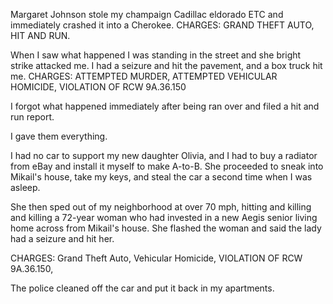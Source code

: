 Margaret Johnson stole my champaign Cadillac eldorado ETC and immediately crashed it into a Cherokee. CHARGES: GRAND THEFT AUTO, HIT AND RUN.

When I saw what happened I was standing in the street and she bright strike attacked me. I had a seizure and hit the pavement, and a box truck hit me. CHARGES: ATTEMPTED MURDER, ATTEMPTED VEHICULAR HOMICIDE, VIOLATION OF RCW 9A.36.150

I forgot what happened immediately after being ran over and filed a hit and run report.

I gave them everything.

I had no car to support my new daughter Olivia, and I had to buy a radiator from eBay and install it myself to make A-to-B. She proceeded to sneak into Mikail's house, take my keys, and steal the car a second time when I was asleep.

She then sped out of my neighborhood at over 70 mph, hitting and killing and killing a 72-year woman who had invested in a new Aegis senior living home across from Mikail's house. She flashed the woman and said the lady had a seizure and hit her.

CHARGES: Grand Theft Auto, Vehicular Homicide, VIOLATION OF RCW 9A.36.150,

The police cleaned off the car and put it back in my apartments.
